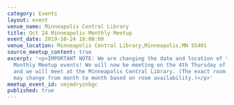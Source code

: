 ```yaml
---
category: Events
layout: event
venue_name: Minneapolis Central Library
title: Oct 24 Minneapolis Monthly Meetup
event_date: 2019-10-24 18:00:00
venue_location: Minneapolis Central Library,Minneapolis,MN 55401
source_meetup_content: true
excerpt: '<p>IMPORTANT NOTE: We are changing the date and location of the Minneapolis
  Monthly Meetup events! We will now be meeting on the 4th Thursday of the month,
  and we will meet at the Minneapolis Central Library. (The exact room in the library
  may change from month to month based on room availability.)</p>'
meetup_event_id: xmjmdryznbgc
published: true
---
```

